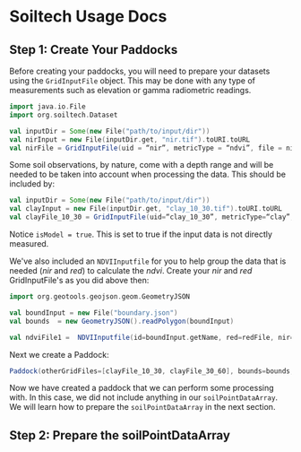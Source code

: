 # Soiltech Usage Docs
## Step 1: Create Your Paddocks 

Before creating your paddocks, you will need to prepare your datasets using the `GridInputFile` object. This may be done with any type of measurements such as elevation or gamma radiometric readings. 


```scala
import java.io.File
import org.soiltech.Dataset

val inputDir = Some(new File("path/to/input/dir"))
val nirInput = new File(inputDir.get, "nir.tif").toURI.toURL
val nirFile = GridInputFile(uid = “nir”, metricType = “ndvi”, file = nirInput, fileType = MetricFormat.Tiff)
```

Some soil observations, by nature, come with a depth range and will be needed to be taken into account when processing the data. This should be included by:


```scala
val inputDir = Some(new File("path/to/input/dir"))
val clayInput = new File(inputDir.get, "clay_10_30.tif").toURI.toURL
val clayFile_10_30 = GridInputFile(uid=“clay_10_30”, metricType=“clay”, file=clayInput, fileType=MetricFormat.Tiff, depth=(10,30), isModel=true)
```

Notice `isModel = true`. This is set to true if the input data is not directly measured. 

We've also included an `NDVIInputfile` for you to help group the data that is needed (*nir* and *red*) to calculate the *ndvi*. Create your *nir* and *red* GridInputFile's as you did above then:

```scala
import org.geotools.geojson.geom.GeometryJSON

val boundInput = new File("boundary.json")
val bounds  = new GeometryJSON().readPolygon(boundInput)

val ndviFile1 =  NDVIInputfile(id=boundInput.getName, red=redFile, nir=nirFile, bounds=bounds)
```

Next we create a Paddock:

```scala
Paddock(otherGridFiles=[clayFile_10_30, clayFile_30_60], bounds=bounds, soilPointDataArray=Seq(), ndviFile=[ndviFile1])
```

Now we have created a paddock that we can perform some processing with. In this case, we did not include anything in our `soilPointDataArray`. We will learn how to prepare the `soilPointDataArray` in the next section.

## Step 2: Prepare the soilPointDataArray
